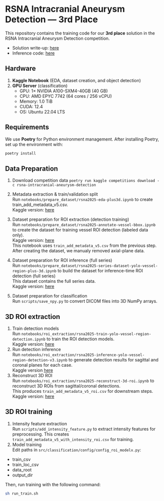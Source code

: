 # RSNA Intracranial Aneurysm Detection — 3rd Place

This repository contains the training code for our **3rd place** solution in the RSNA Intracranial Aneurysm Detection competition.

- Solution write-up: [here](https://www.kaggle.com/competitions/rsna-intracranial-aneurysm-detection/writeups/3rd-place-solution)  
- Inference code: [here](https://www.kaggle.com/code/tamotamo/rsna2025-3rd-place-inference)

## Hardware

1. **Kaggle Notebook** (EDA, dataset creation, and object detection)  
2. **GPU Server** (classification)  
   - GPU: 1× NVIDIA A100-SXM4-40GB (40 GB)  
   - CPU: AMD EPYC 7742 (64 cores / 256 vCPU)  
   - Memory: 1.0 TiB  
   - CUDA: 12.4  
   - OS: Ubuntu 22.04 LTS  

## Requirements

We use **Poetry** for Python environment management. After installing Poetry, set up the environment with:

```bash
poetry install

```

## Data Preparation
1. Download competition data
`poetry run kaggle competitions download -c rsna-intracranial-aneurysm-detection`
1. Metadata extraction & train/validation split  
Run `notebooks/prepare_dataset/rsna2025-eda-plus3d.ipynb` to create train_add_metadata_v5.csv.  
Kaggle version: [here](https://www.kaggle.com/code/tamotamo/rsna2025-eda-plus3d)

1. Dataset preparation for ROI extraction (detection training)  
Run `notebooks/prepare_dataset/rsna2025-annotate-vessel-bbox.ipynb` to create the dataset for training vessel ROI detection (labeled data only).  
Kaggle version: [here](https://www.kaggle.com/code/tamotamo/rsna2025-annotate-vessel-bbox)  
This notebook uses `train_add_metadata_v5.csv` from the previous step.  
After creating the dataset, we manualy removed axial-plane data.

1. Dataset preparation for ROI inference (full series)  
Run `notebooks/prepare_dataset/rsna2025-series-dataset-yolo-vessel-region-plus-3d.ipynb` to build the dataset for inference-time ROI detection (full series)  
This dataset contains the full series data.  
Kaggle version: [here](https://www.kaggle.com/code/tamotamo/rsna2025-series-dataset-yolo-vessel-region-plus-3d)

1. Dataset preparation for classification  
Run `scripts/save_npy.py` to convert DICOM files into 3D NumPy arrays.

## 3D ROI extraction
1. Train detection models  
Run `notebooks/roi_extraction/rsna2025-train-yolo-vessel-region-detection.ipynb` to train the ROI detection models.  
Kaggle version: [here](https://www.kaggle.com/code/tamotamo/rsna2025-train-yolo-vessel-region-detection)
1. Run detection inference  
Run `notebooks/roi_extraction/rsna2025-inference-yolo-vessel-region-detection-v3.ipynb` to generate detection results for sagittal and coronal planes for each case.  
Kaggle version [here](https://www.kaggle.com/code/tamotamo/rsna2025-inference-yolo-vessel-region-detection-v3)
1. Reconstruct 3D ROI  
Run `notebooks/roi_extraction/rsna2025-reconstruct-3d-roi.ipynb` to reconstruct 3D ROIs from sagittal/coronal detections.  
This produces `train_add_metadata_v5_roi.csv` for downstream steps.  
Kaggle version: [here](https://www.kaggle.com/code/tamotamo/rsna2025-reconstruct-3d-roi)

## 3D ROI training
1. Intensity feature extraction  
Run `scripts/add_intensity_feature.py` to extract intensity features for preprocessing.
This creates `train_add_metadata_v5_with_intensity_roi.csv` for training.
1. Model training  
Edit paths in `src/classification/config/config_roi_modelx.py`:
- train_csv
- train_loc_csv
- data_root
- output_dir

Then, run training with the following command:
```bash
sh run_train.sh
```

